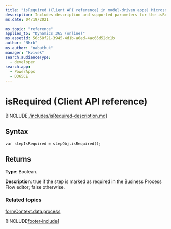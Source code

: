 ```yaml
---
title: "isRequired (Client API reference) in model-driven apps| MicrosoftDocs"
description: Includes description and supported parameters for the isRequired method.
ms.date: 04/19/2021

ms.topic: "reference"
applies_to: "Dynamics 365 (online)"
ms.assetid: 56c58f21-3945-4d1b-a6ed-4ac65d52dc1b
author: "Nkrb"
ms.author: "nabuthuk"
manager: "kvivek"
search.audienceType: 
  - developer
search.app: 
  - PowerApps
  - D365CE
---
```

# isRequired (Client API reference)



[!INCLUDE[./includes/isRequired-description.md](./includes/isRequired-description.md)]

## Syntax

`var stepIsRequired = stepObj.isRequired();`

## Returns

**Type**: Boolean. 

**Description**: true if the step is marked as required in the Business Process Flow editor; false otherwise.

### Related topics
 
[formContext.data.process](../../formContext-data-process.md)



[!INCLUDE[footer-include](../../../../../../includes/footer-banner.md)]